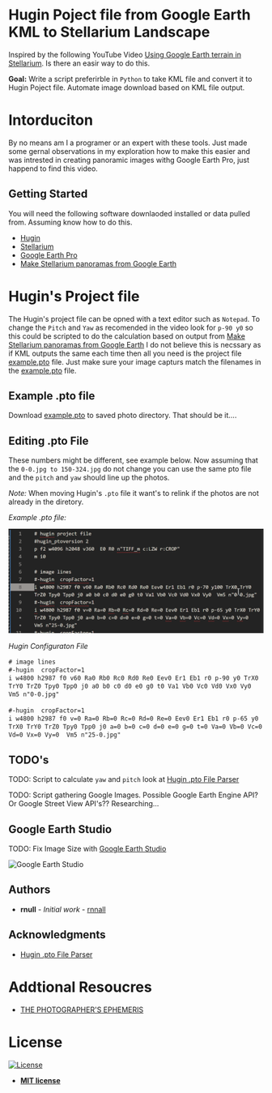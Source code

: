 # Hugin Poject file from Google Earth KML to Stellarium Landscape 

Inspired by the following YouTube Video [Using Google Earth terrain in Stellarium](https://www.youtube.com/watch?v=5TrRE5wUeAk). Is there an easir way to do this. 

**Goal:** Write a script preferirble in `Python` to take KML file and convert it to Hugin Poject file. Automate image download based on KML file output. 

# Intorduciton 

By no means am I a programer or an expert with these tools. Just made some gernal observations in my exploration how to make this easier and was intrested in creating panoramic images withg Google Earth Pro, just happend to find this video. 

## Getting Started

You will need the following software downlaoded installed or data pulled from. Assuming know how to do this. 

* [Hugin](http://hugin.sourceforge.net/)
* [Stellarium](https://stellarium.org/)
* [Google Earth Pro](https://www.google.com/earth/versions/#earth-pro)
* [Make Stellarium panoramas from Google Earth](https://homepage.univie.ac.at/Georg.Zotti/php/panoCam.php)


# Hugin's Project file 

The Hugin's project file can be opned with a text editor such as `Notepad`. To change the `Pitch` and `Yaw` as recomended in the video look for `p-90 y0` so this could be scripted to do the calculation based on output from [Make Stellarium panoramas from Google Earth](https://homepage.univie.ac.at/Georg.Zotti/php/panoCam.php) I do not believe this is necssary as if KML outputs the same each time then all you need is the project file [example.pto](example.pto) file. Just make sure your image capturs match the filenames in the [example.pto](example.pto) file. 

## Example .pto file 

Download [example.pto](example.pto) to saved photo directory. That should be it....

## Editing .pto File 

These numbers might be different, see example below. Now assuming that the `0-0.jpg to 150-324.jpg` do not change you can use the same pto file and the `pitch` and `yaw` should line up the photos. 

*Note:* When moving Hugin's `.pto` file it want's to relink if the photos are not already in the diretory.  


*Example .pto file:*

![Pitch & Yaw](https://github.com/rnnall/HuginPTOfromGEtoStellarium/blob/master/images/pitchyaw.gif)

*Hugin Configuraton File*

```
# image lines
#-hugin  cropFactor=1
i w4800 h2987 f0 v60 Ra0 Rb0 Rc0 Rd0 Re0 Eev0 Er1 Eb1 r0 p-90 y0 TrX0 TrY0 TrZ0 Tpy0 Tpp0 j0 a0 b0 c0 d0 e0 g0 t0 Va1 Vb0 Vc0 Vd0 Vx0 Vy0  Vm5 n"0-0.jpg"

#-hugin  cropFactor=1
i w4800 h2987 f0 v=0 Ra=0 Rb=0 Rc=0 Rd=0 Re=0 Eev0 Er1 Eb1 r0 p-65 y0 TrX0 TrY0 TrZ0 Tpy0 Tpp0 j0 a=0 b=0 c=0 d=0 e=0 g=0 t=0 Va=0 Vb=0 Vc=0 Vd=0 Vx=0 Vy=0  Vm5 n"25-0.jpg"
```
## TODO's

TODO: Script to calculate `yaw` and `pitch` look at [Hugin .pto File Parser](https://github.com/smidm/huginpto-py)

TODO: Script gathering Google Images. Possible Google Earth Engine API? Or Google Street View API's?? Researching...

## Google Earth Studio 

TODO: Fix Image Size with [Google Earth Studio](https://www.google.com/earth/studio) 

![Google Earth Studio](https://github.com/rnnall/HuginPTOfromGEtoStellarium/blob/master/images/GES.gif)

## Authors

* **rnull** - *Initial work* - [rnnall](https://github.com/rnnall)


## Acknowledgments

* [Hugin .pto File Parser](https://github.com/smidm/huginpto-py)

# Addtional Resoucres

* [THE PHOTOGRAPHER'S EPHEMERIS](https://app.photoephemeris.com)

# License

[![License](http://img.shields.io/:license-mit-blue.svg?style=flat-square)](http://badges.mit-license.org)

- **[MIT license](http://opensource.org/licenses/mit-license.php)**

